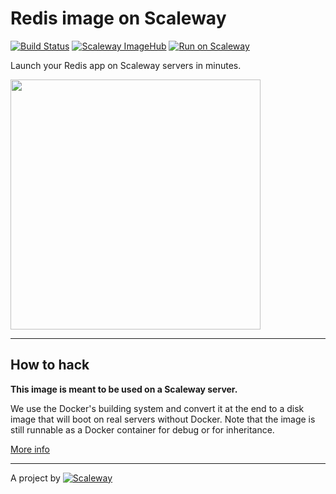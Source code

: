 # Redis image on Scaleway

[![Build Status](https://travis-ci.org/scaleway-community/scaleway-redis.svg?branch=master)](https://travis-ci.org/scaleway-community/scaleway-redis)
[![Scaleway ImageHub](https://img.shields.io/badge/ImageHub-view-ff69b4.svg)](https://hub.scaleway.com/redis.html)
[![Run on Scaleway](https://img.shields.io/badge/Scaleway-run-69b4ff.svg)](https://cloud.scaleway.com/#/servers/new?image=8e4ee9e3-ec32-4177-b2c3-97f44ad102d2)

Launch your Redis app on Scaleway servers in minutes.

<img src="https://upload.wikimedia.org/wikipedia/en/6/6b/Redis_Logo.svg" width="400px" />

---

## How to hack

**This image is meant to be used on a Scaleway server.**

We use the Docker's building system and convert it at the end to a disk image that will boot on real servers without Docker. Note that the image is still runnable as a Docker container for debug or for inheritance.

[More info](https://github.com/scaleway/image-builder)

---

A project by [![Scaleway](https://avatars1.githubusercontent.com/u/5185491?v=3&s=42)](https://www.scaleway.com/)
